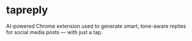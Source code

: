 # tapreply
AI-powered Chrome extension used to generate smart, tone-aware replies for social media posts — with just a tap.
